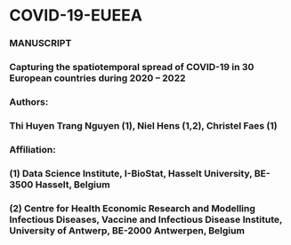 # COVID-19-EUEEA

### MANUSCRIPT
### Capturing the spatiotemporal spread of COVID-19 in 30 European countries during 2020 – 2022

### Authors:
### Thi Huyen Trang Nguyen (1), Niel Hens (1,2), Christel Faes (1)

### Affiliation:
### (1) Data Science Institute, I-BioStat, Hasselt University, BE-3500 Hasselt, Belgium
### (2) Centre for Health Economic Research and Modelling Infectious Diseases, Vaccine and Infectious Disease Institute, University of Antwerp, BE-2000 Antwerpen, Belgium


